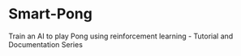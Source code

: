 # Smart-Pong
Train an AI to play Pong using reinforcement learning - Tutorial and Documentation Series
